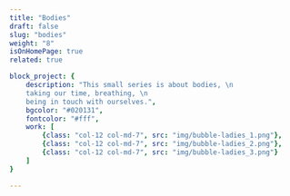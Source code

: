 ```yaml
---
title: "Bodies"
draft: false
slug: "bodies"
weight: "8"
isOnHomePage: true
related: true

block_project: {
	description: "This small series is about bodies, \n
	taking our time, breathing, \n
	being in touch with ourselves.",
	bgcolor: "#020131",
	fontcolor: "#fff",
	work: [ 
		{class: "col-12 col-md-7", src: "img/bubble-ladies_1.png"},
		{class: "col-12 col-md-7", src: "img/bubble-ladies_2.png"},
		{class: "col-12 col-md-7", src: "img/bubble-ladies_3.png"}
	]
}

---
```

